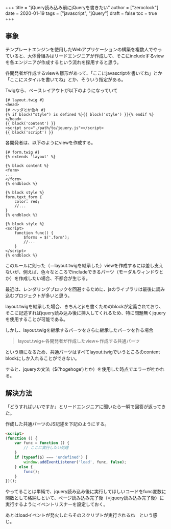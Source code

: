 +++
title = "jQuery読み込み前にjQueryを書きたい"
author = ["zeroclock"]
date = 2020-01-19
tags = ["javascript", "jQuery"]
draft = false
toc = true
+++
## 事象

テンプレートエンジンを使用したWebアプリケーションの構築を複数人でやっていると、大体骨組みはリードエンジニアが作成して、そこにincludeするviewを各エンジニアが作成するという流れを採用すると思う。

各開発者が作成するviewも雛形があって、「ここにjavascriptを書いてね」とか「ここにスタイルを書いてね」とか、そういう指定がある。 

<!--more-->

Twigなら、ベースレイアウトが以下のようになっていて 

```twig
{# layout.twig #}
<head>
{# ヘッダとか色々 #}
{% if block("style") is defined %}{{ block('style') }}{% endif %}
</head>
{{ block('content') }}
<script src="./path/to/jquery.js"></script>
{{ block('script') }}
```

各開発者は、以下のようにviewを作成する。 

```twig
{# form.twig #}
{% extends 'layout' %}

{% block content %}
<form>
...
</form>
{% endblock %}

{% block style %}
form.text_form {
    color: red;
    //...
}
{% endblock %}

{% block style %}
<script>
    function func() {
        $forms = $('.form');
        //...
    }
</script>
{% endblock %}
```

このルールに則った（＝layout.twigを継承した）viewを作成するには差し支えないが、例えば、色々なところでincludeできるパーツ（モーダルウィンドウとか）を作成したい場合、不都合が生じる。

最近は、レンダリングブロックを回避するために、jsのライブラリは最後に読み込むプロジェクトが多いと思う。 

layout.twigを継承した場合、きちんとjsを書くためのblockが定義されており、そこに記述すればjquery読み込み後に挿入してくれるため、特に問題無くjqueryを使用することが可能である。 

しかし、layout.twigを継承するパーツをさらに継承したパーツを作る場合

> layout.twig←各開発者が作成したview←作成する共通パーツ 

という順になるため、共通パーツはすべてlayout.twigでいうところのcontent blockにしか入れることができない。 

すると、jqueryの文法（$(&#8216;hogehoge&#8217;)とか）を使用した時点でエラーが吐かれる。 

## 解決方法

「どうすればいいですか」とリードエンジニアに聞いたら一瞬で回答が返ってきた。 

作成した共通パーツのJS記述を下記のようにする。

```html
<script>
(function () {
    var func = function () {
        // ここに実行したい処理
    }
    if (typeof($) === 'undefined') {
        window.addEventListener('load', func, false);
    } else {
        func();
    }
})();
```

やってることは単純で、jquery読み込み後に実行してほしいコードをfunc変数に関数として格納しといて、ページ読み込み完了後（=jquery読み込み完了後）に実行するようにイベントリスナーを設定しておく。 

あとはloadイベントが発火したらそのスクリプトが実行されるね　という感じ。